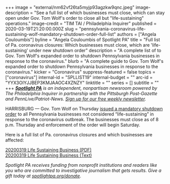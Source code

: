 +++
image = "external/nm62vf26ta5myjp93agzkw9qnc.jpeg"
image-description = "See a full list of which businesses must close, which can stay open under Gov. Tom Wolf's order to close all but \"life-sustaining\" operations."
image-credit = "TIM TAI / Philadelphia Inquirer"
published = 2020-03-19T21:20:00.000Z
slug = "pennsylvania-coronavirus-life-sustaining-wolf-mandatory-shutdown-order-full-list"
authors = ["Angela Couloumbis"]
byline = "Angela Couloumbis of Spotlight PA"
title = "Full list of Pa. coronavirus closures: Which businesses must close, which are 'life-sustaining' under new shutdown order"
description = "A complete list of to Gov. Tom Wolf's expanded order to shutdown Pennsylvania businesses in response to the coronavirus."
blurb = "A complete guide to Gov. Tom Wolf's expanded order to shutdown Pennsylvania businesses in response to the coronavirus."
kicker = "Coronavirus"
suppress-featured = false
topics = ["coronavirus"]
internal-id = "SPLLIST19"
internal-budget = ""
arc-id = "YYX3OIYJJBEP3KMJAAOC4XZNZY"
linktitle = ""
series = []
subtitle = ""
+++
<a href="https://www.spotlightpa.org/"><i><b>Spotlight PA</b></i></a><i> is an independent, nonpartisan newsroom powered by The Philadelphia Inquirer in partnership with the Pittsburgh Post-Gazette and PennLive/Patriot-News. </i><a href="https://www.spotlightpa.org/newsletters"><i>Sign up for our free weekly newsletter</i></a><i>.</i>

HARRISBURG — Gov. Tom Wolf on Thursday <a href="https://www.spotlightpa.org/news/2020/03/pennsylvania-shutdown-lifesustaining-businesses-tom-wolf-shut-down/" target="_blank">issued a mandatory shutdown order</a> to all Pennsylvania businesses not considered “life-sustaining” in response to the coronavirus outbreak. The businesses must close as of 8 p.m. Thursday and enforcement of the order will begin Saturday.

Here is a full list of Pa. coronavirus closures and which businesses are affected:

<div id="DV-viewer-6815335-20200319-Life-Sustaining-Business" class="DC-embed DC-embed-document DV-container"></div>
<script src="//assets.documentcloud.org/viewer/loader.js"></script>
<script>
  DV.load("https://www.documentcloud.org/documents/6815335-20200319-Life-Sustaining-Business.js", {
  responsive: true,
    container: "#DV-viewer-6815335-20200319-Life-Sustaining-Business"
  });
</script>
<noscript>
  <a href="https://assets.documentcloud.org/documents/6815335/20200319-Life-Sustaining-Business.pdf">20200319 Life Sustaining Business (PDF)</a>
  <br />
  <a href="https://assets.documentcloud.org/documents/6815335/20200319-Life-Sustaining-Business.txt">20200319 Life Sustaining Business (Text)</a>
</noscript>

<i>Spotlight PA receives funding from nonprofit institutions and readers like you who are committed to investigative journalism that gets results. Give a gift today at </i><a href="https://www.spotlightpa.org/donate"><i>spotlightpa.org/donate</i></a><i>.</i>